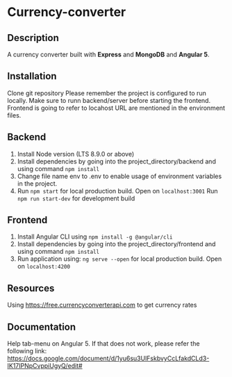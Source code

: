 # Currency-converter

## Description
A currency converter built with **Express** and **MongoDB** and **Angular 5**.

## Installation
Clone git repository
Please remember the project is configured to run locally. Make sure to runn backend/server before starting the frontend. Frontend is going to refer to locahost URL are mentioned in the environment files.

## Backend
1. Install Node version (LTS 8.9.0 or above)
2. Install dependencies by going into the project_directory/backend and using command
    `npm install`
3. Change file name env to .env to enable usage of environment variables in the project.
4. Run `npm start` for local production build. Open on `localhost:3001`
Run `npm run start-dev` for development build

## Frontend
1. Install Angular CLI using `npm install -g @angular/cli`
2. Install dependencies by going into the project_directory/frontend and using command
    `npm install`
3. Run application using: `ng serve --open` for local production build. Open on `localhost:4200`


## Resources
Using https://free.currencyconverterapi.com to get currency rates

## Documentation
Help tab-menu on Angular 5. If that does not work, please refer the following link:
https://docs.google.com/document/d/1yu6su3UlFskbvyCcLfakdCLd3-IK17IPNpCvppiUgyQ/edit#

